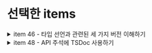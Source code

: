 # 선택한 items

<details>
<summary>item 46 - 타입 선언과 관련된 세 가지 버전 이해하기</summary>
- 특정 라이브러리를 dependencies로 설치하고 타입 관련 정보는 devDependencies 로 설치하는 방법
- 메이저와 마이너 버전이 같고 시멘틱 버전 규칙을 잘 지킨다 가정할 때, 타입 버전을 업데이트 할 필요는 없다. 하지만 타입 버전에도 버그가 있을 수 있으니 유의할 것
  
위와 같은 경우는 라이브러리 버전과 타입 버전이 따로 관리되는 경우인데 이는 4가지 문제점을 가지고 있다.
  
1. 라이브러리를 업데이트 했지만 타입 버전은 업데이트 하지않은 경우
-> 보강기법이나 사용하려는 타입을 직접 만들어주는 방법

2. 라이브러리 버전보다 타입 버전이 최신일 경우
   -> 라이브러리 업데이트 또는 타입 버전 다운그레이드

3. 프로젝트에서 사용하는 타입스크립트 버전보다 라이브러리에서 필요로 하는 타입 버전이 최신인 경우
   -> 타입스크립트 업데이트, 라이브러리 타입스크립 버전 다운그레이드, `declare module` 키워드를 사용하서 라이브러리의 타입 정보 없애기

4. `@types` 의존성이 중복될 수 있다.
   -> 대부분의 라이브러리는 타입을 번들리 해서 사용한다. 번들링을 통해서 의존성 중복을 막을 수 있지만 또 다른 4가지 문제점을 발생시킨다.
   <br />
   4-1)보강기법으로 해결할 수 없는 오류가 있는 경우, 타입스크립트 버전이 업그레드 되면서 잘 동작하던 것이 오류 나는 경우 `@types` 를 사용했다면 버전을 자체적으로 맞춰줄 수 있지만 번들된 타입에서는 버전 선택이 불가능하다.
   4-2)프로젝트의 타입이 다른 라이브러리 타입에 의존하는 경우
   보통 dependency는 `devDependencies` 에 들어가게 되는데 프로젝트를 배포하면 `devDependencies`는 설치되지 않을 것이고 오류가 발생한다.
   4-3)과거 버전에서 문제가 있는 경우, 해당 버전으로 돌아가 패치 업데이틀를 진행해야한다. 하지만 번들링 된 타입에서는 어려운 일
   4-4)타입 버전의 패치 업데이트를 자주 할 수 없다.

위와 같은 이유 때문에 타입 선언을 자체적으로 포함하는 방식과 `@types` 로 따로 관리하는 방식을 잘 선택해야한다. 보통 타입스크립트로 라이브러리가 작성되면 타입 선언을 내포하는 방식을 권장한다.

</details>

<details>
<summary>item 48 - API 주석에 TSDoc 사용하기</summary>
</details>
